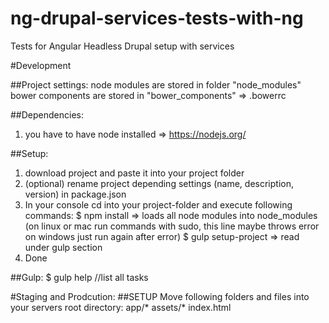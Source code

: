 # ng-drupal-services-tests-with-ng
 Tests for Angular Headless Drupal setup with services

#Development

##Project settings:
node modules are stored in folder "node_modules"
bower components are stored in "bower_components" => .bowerrc

##Dependencies:
1. you have to have node installed => https://nodejs.org/

##Setup:
1. download project and paste it into your project folder
2. (optional) rename project depending settings (name, description, version) in package.json
3. In your console cd into your project-folder and execute following commands:
	$ npm install => loads all node modules into node_modules (on linux or mac run commands with sudo, this line maybe throws error on windows just run again after error)
	$ gulp setup-project => read under gulp section
4. Done


##Gulp:
$ gulp help //list all tasks


#Staging and Prodcution:
##SETUP
Move following folders and files into your servers root directory:
app/*
assets/*
index.html